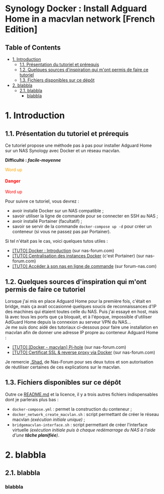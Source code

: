 # Synology Docker : Install Adguard Home in a macvlan network [French Edition] <!-- omit in toc -->

## Table of Contents <!-- omit in toc -->

- [1. Introduction](#1-introduction)
  - [1.1. Présentation du tutoriel et prérequis](#11-présentation-du-tutoriel-et-prérequis)
  - [1.2. Quelques sources d'inspiration qui m'ont permis de faire ce tutoriel](#12-quelques-sources-dinspiration-qui-mont-permis-de-faire-ce-tutoriel)
  - [1.3. Fichiers disponibles sur ce dépôt](#13-fichiers-disponibles-sur-ce-dépôt)
- [2. blabbla](#2-blabbla)
  - [2.1. blabbla](#21-blabbla)
    - [blabbla](#blabbla)

# 1. Introduction

## 1.1. Présentation du tutoriel et prérequis

Ce tutoriel propose une méthode pas à pas pour installer Adguard Home sur un NAS Synology avec Docker et un réseau macvlan.

**Difficulté : *facile-moyenne***

<span style="color:orange;">Word up</span>
<h4 style="color:#ff0000">Danger</h3>
<span style="color:#ff0000">Word up</span>

Pour suivre ce tutoriel, vous devrez :

- avoir installé Docker sur un NAS compatible ;
- savoir utiliser la ligne de commande pour se connecter en SSH au NAS ;
- avoir installé Portainer (facultatif) ;
- savoir se servir de la commande `docker-compose up -d` pour créer un conteneur (si vous ne passez pas par Portainer).

Si tel n'était pas le cas, voici quelques tutos utiles :

- [[TUTO] Docker : Introduction](https://www.nas-forum.com/forum/topic/65309-tuto-docker-introduction/) (sur nas-forum.com)
- [[TUTO] Centralisation des instances Docker](https://www.nas-forum.com/forum/topic/66422-tuto-centralisation-des-instances-docker/) (c'est Portainer) (sur nas-forum.com)
- [[TUTO] Accéder à son nas en ligne de commande](https://www.forum-nas.fr/viewtopic.php?f=56&t=11461) (sur forum-nas.com)

## 1.2. Quelques sources d'inspiration qui m'ont permis de faire ce tutoriel

Lorsque j'ai mis en place Adguard Home pour la première fois, c'était en bridge, mais ça avait occasionné quelques soucis de reconnaissances d'IP des machines qui étaient toutes celle du NAS. Puis j'ai essayé en host, mais là avec tous les ports que ça bloquait, et à l'époque, impossible d'utiliser AdGuard Home depuis la connexion au serveur VPN du NAS... <br/>
Je me suis donc aidé des tutoriaux ci-dessous pour faire une installation en macvlan afin de donner une adresse IP propre au conteneur Adguard Home :

- [[TUTO] [Docker - macvlan] Pi-hole](https://www.nas-forum.com/forum/topic/69319-tuto-docker-macvlan-pi-hole/) (sur nas-forum.com)
- [[TUTO] Certificat SSL & reverse proxy via Docker](https://www.nas-forum.com/forum/topic/67311-tuto-certificat-ssl-reverse-proxy-via-docker/)  (sur nas-forum.com)

Je remercie [.Shad.](https://www.nas-forum.com/forum/profile/74532-shad/) de Nas-Forum pour ses deux tutos et son autorisation de réutiliser certaines de ces explications sur le macvlan.

## 1.3. Fichiers disponibles sur ce dépôt

Outre ce [README.md](https://github.com/MilesTEG1/Synology-Docker-Adguard-Home-in-a-macvlan-network/blob/main/README.md) et la licence, il y a trois autres fichiers indispensables dont je parlerais plus bas :

- `docker-compose.yml` : permet la construction du conteneur ;
- `docker_network_create_macvlan.sh` : script permettant de créer le réseau macvlan *(exécution initiale unique)* ;
- `bridgemacvlan-interface.sh` : script permettant de créer l'interface virtuelle *(exécution initiale puis à chaque redémarrage du NAS à l'aide d'une **tâche planifiée**)*.

# 2. blabbla




## 2.1. blabbla

### blabbla